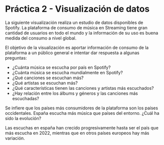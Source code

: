 # Práctica 2 - Visualización de datos

La siguiente visualización realiza un estudio de datos disponibles de Spotify. La plataforma de consumo de música en Streaming tiene gran cantidad de usuarios en todo el mundo y la información de su uso es buena medida del consumo a nivel global.

El objetivo de la visualización es aportar información de consumo de la plataforma a un público general e intentar dar respuesta a algunas preguntas:
  - ¿Cuánta música se escucha por país en Spotify?
  - ¿Cuánta música se escucha mundialmente en Spotify?
  - ¿Qué canciones se escuchan más?
  - ¿Qué artistas se escuchan más?
  - ¿Qué características tienen las canciones y artistas más escuchados? 
  - ¿Hay relación entre los álbums y géneros y las canciones más escuchadas?

<div class="flourish-embed flourish-hierarchy" data-src="visualisation/12509279"><script src="https://public.flourish.studio/resources/embed.js"></script></div>

Se infiere que los países más consumidores de la plataforma son los países occidentales. España escucha más música que países del entorno. ¿Cuál ha sido la evolución?

<div class="flourish-embed flourish-chart" data-src="visualisation/12525434"><script src="https://public.flourish.studio/resources/embed.js"></script></div>

Las escuchas en españa han crecido progresivamente hasta ser el país que más escucha en 2022, mientras que en otros países europeos hay más variación.

